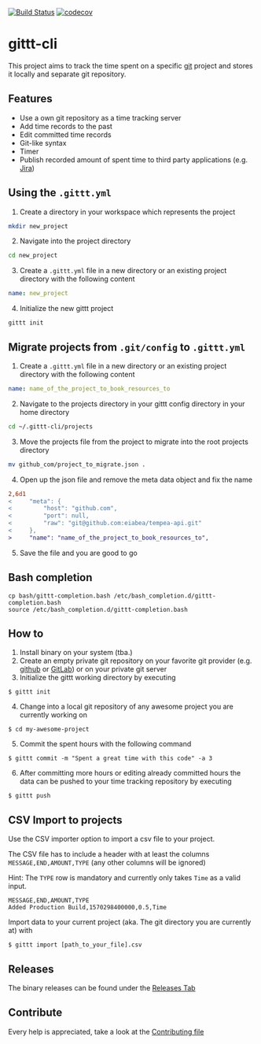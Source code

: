 [![Build Status](https://travis-ci.org/codecovevienna/gittt-cli.svg?branch=master)](https://travis-ci.org/codecovevienna/gittt-cli)
[![codecov](https://codecov.io/gh/codecovevienna/gittt-cli/branch/master/graph/badge.svg)](https://codecov.io/gh/codecovevienna/gittt-cli)

# gittt-cli

This project aims to track the time spent on a specific [git](https://git-scm.com/) project and stores it locally and separate git repository. 

## Features

- Use a own git repository as a time tracking server
- Add time records to the past
- Edit committed time records
- Git-like syntax
- Timer
- Publish recorded amount of spent time to third party applications (e.g. [Jira](https://www.atlassian.com/software/jira))


## Using the `.gittt.yml`

1. Create a directory in your workspace which represents the project
```bash
mkdir new_project
```
2. Navigate into the project directory
```bash
cd new_project
```
3. Create a `.gittt.yml` file in a new directory or an existing project directory with the following content
```yaml
name: new_project
```
4. Initialize the new gittt project
```
gittt init
```

## Migrate projects from `.git/config` to `.gittt.yml`

1. Create a `.gittt.yml` file in a new directory or an existing project directory with the following content
```yaml
name: name_of_the_project_to_book_resources_to
```
2. Navigate to the projects directory in your gittt config directory in your home directory
```bash
cd ~/.gittt-cli/projects
```
3. Move the projects file from the project to migrate into the root projects directory
```bash
mv github_com/project_to_migrate.json .
```

4. Open up the json file and remove the meta data object and fix the name
```diff
2,6d1
<     "meta": {
<         "host": "github.com",
<         "port": null,
<         "raw": "git@github.com:eiabea/tempea-api.git"
<     },
>     "name": "name_of_the_project_to_book_resources_to",
```
5. Save the file and you are good to go


## Bash completion

```
cp bash/gittt-completion.bash /etc/bash_completion.d/gittt-completion.bash
source /etc/bash_completion.d/gittt-completion.bash
```

## How to

1. Install binary on your system (tba.)
2. Create an empty private git repository on your favorite git provider (e.g. [github](https://github.com) or [GitLab](https://gitlab.com)) or on your private git server
3. Initialize the gittt working directory by executing
```
$ gittt init
```

4. Change into a local git repository of any awesome project you are currently working on
```
$ cd my-awesome-project
```

5. Commit the spent hours with the following command
```
$ gittt commit -m "Spent a great time with this code" -a 3
```

6. After committing more hours or editing already committed hours the data can be pushed to your time tracking repository by executing
```
$ gittt push
```

## CSV Import to projects

Use the CSV importer option to import a csv file to your project.

The CSV file has to include a header with at least the columns `MESSAGE,END,AMOUNT,TYPE` (any other columns will be ignored)

Hint: The `TYPE` row is mandatory and currently only takes `Time` as a valid input.

```
MESSAGE,END,AMOUNT,TYPE
Added Production Build,1570298400000,0.5,Time
```

Import data to your current project (aka. The git directory you are currently at) with

```
$ gittt import [path_to_your_file].csv
```

## Releases

The binary releases can be found under the [Releases Tab](https://github.com/codecovevienna/gittt-cli/releases)

## Contribute

Every help is appreciated, take a look at the [Contributing file](https://github.com/codecovevienna/gittt-cli/blob/master/CONTRIBUTING.md)